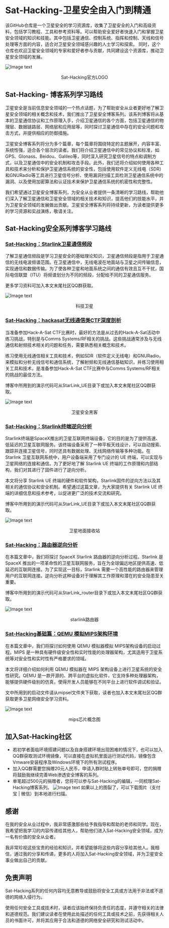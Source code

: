 # Sat-Hacking-卫星安全由入门到精通
 该GitHub仓库是一个卫星安全的学习资源库，收集了卫星安全的入门和高级资料，包括学习教程、工具和参考资料等。可以帮助安全爱好者快速入门和掌握卫星安全领域的知识和技能。其中包括卫星通信、控制系统、指挥和控制、天线和信号处理等方面的内容，适合对卫星安全领域感兴趣的人士学习和探索。
 同时，这个仓库也欢迎卫星安全领域的专家和爱好者参与贡献，共同建设这个资源库，推动卫星安全领域的发展。

![Image text](./group/sat-banner.png)   
<p align="center">Sat-Hacking官方LOGO</p>



 ## Sat-Hacking- 博客系列学习路线
卫星安全是当前信息安全领域的一个热点话题，为了帮助安全从业者更好地了解卫星安全领域的相关概念和技术，我们推出了卫星安全博客系列。该系列博客将从基本的卫星通信协议和工作原理入手，介绍卫星通信的各个方面，包括卫星通信的物理层、数据链路层、网络层和应用层等，同时探讨卫星通信中存在的安全问题和攻击方式，并提供相应的防御措施。

卫星安全博客系列将分为多个篇章，每个篇章将围绕特定的主题展开，内容丰富、系统性强，适合各个层次的读者。我们将介绍卫星通信中的常见协议和标准，如GPS、Glonass、Beidou、Galileo等，同时深入研究卫星信号的特点和调制方式，以及卫星通信中的安全机制和攻击手段。此外，我们还将介绍如何使用各种工具和技术来分析和保护卫星通信系统的安全性，包括使用软件定义无线电（SDR）和GNURadio等工具进行卫星信号分析、使用漏洞扫描工具检测卫星通信系统中的漏洞、以及使用加密算法和认证技术来保护卫星通信系统的机密性和完整性。

我们希望通过卫星安全博客系列，为安全从业者提供一条清晰的学习路线，帮助他们深入了解卫星通信和卫星安全领域的相关技术和知识，提高他们的技能水平，并为卫星安全领域的发展做出贡献。卫星安全博客系列将持续更新，为读者提供更多的学习资源和实战演练，敬请关注。

## Sat-Hacking安全系列博客学习路线


### [Sat-Hacking：Starlink卫星通信频段](https://blog.csdn.net/weixin_68076304/article/details/129583780?csdn_share_tail=%7B%22type%22%3A%22blog%22%2C%22rType%22%3A%22article%22%2C%22rId%22%3A%22129583780%22%2C%22source%22%3A%22weixin_68076304%22%7D) 

了解卫星通信频段是学习卫星安全的基础理论知识，卫星通信频段是指用于卫星通信的无线电波频谱范围。在卫星通信中，无线电波在地面站与卫星之间传输信息，实现通信和数据传输。为了使各种卫星和地面系统之间的通信有效且互不干扰，国际电信联盟（ITU）将频谱划分为不同的频段，分配给不同的卫星通信服务。

更多学习资料可加入本文末尾社区QQ群获取。

![Image text](./group/satinspace.png)   
<p align="center">科技卫星</p>


### [Sat-Hacking：hackasat无线通信类CTF深度剖析](https://blog.csdn.net/weixin_68076304/article/details/129451741?spm=1001.2014.3001.5501) 

当准备参加Hack-A-Sat CTF比赛时，最好的方法是从过去的Hack-A-Sat活动中练习挑战，特别是与Comms Systems/RF相关的挑战。这些挑战通常涉及与无线通信和射频技术相关的问题和任务，需要熟悉相关概念和技术。

练习使用无线通信相关工具和技术，例如SDR（软件定义无线电）和GNURadio，来模拟和分析无线信号和通信系统，了解射频和无线通信基础知识，并练习使用相关工具和技术，是准备参加Hack-A-Sat CTF比赛中与Comms Systems/RF相关的挑战的最佳方法。

博客中所用到的演示代码可从StarLink_UE目录下或加入本文末尾社区QQ群获取。

![Image text](./group/sat-1.png)   
<p align="center">卫星安全黑客</p>



### [Sat-Hacking：Starlink终端逆向分析](https://blog.csdn.net/weixin_68076304/article/details/129526961?spm=1001.2014.3001.5502) 

Starlink终端是SpaceX推出的卫星互联网终端设备，它的目的是为了提供高速、低延迟的卫星互联网服务。该终端设备采用了一种平板天线设计，可以自动搜索、跟踪并连接卫星信号，同时还具有数据处理、无线网络传输等多种功能。在 Starlink 卫星互联网系统中，用户设备端采用了专门设计的 UE 终端，可以实现与卫星网络的连接和通信。为了更好地了解 Starlink UE 终端的工作原理和内部结构，我们对其进行了固件进行了逆向分析。

本文将分享 Starlink UE 终端的硬件和软件架构，Starlink固件的逆向方法以及其相关的通信协议和安全机制。希望通过这篇文章，为大家提供有关 Starlink UE 终端的详细信息和技术参考，以促进更广泛的技术交流和研究。

博客中所用到的演示代码可从StarLink_UE目录下或加入本文末尾社区QQ群获取。

![Image text](./group/satstation.jpg)   
<p align="center">卫星地面接收站</p>


### [Sat-Hacking：路由器逆向分析](https://mp.weixin.qq.com/s?__biz=Mzg3MzkzMDUzMg==&mid=2247483664&idx=1&sn=1337ac26cf4f8ae65975ad71ffb277b5&chksm=ced9cb5bf9ae424d091888964553f4c15c6894cb7427723d46846a5fa5ea67240adbd2e4d949#rd) 

在本篇文章中，我们将探讨 SpaceX Starlink 路由器的逆向分析过程。Starlink 是 SpaceX 推出的一项革命性的卫星互联网服务，旨在为全球偏远地区提供高速、低延迟的互联网连接。为了实现这一目标，Starlink 需要一个高性能的路由器来管理用户的互联网连接。逆向分析这种设备对于理解其工作原理和潜在的安全隐患至关重要。    

博客中所用到的演示代码可从StarLink_router目录下或加入本文末尾社区QQ群获取。

![Image text](./group/starlinkrouter.png)   
<p align="center">starlink路由器</p>


### [Sat-Hacking基础篇：QEMU 模拟MIPS架构环境](https://blog.csdn.net/weixin_68076304/article/details/129601382?csdn_share_tail=%7B%22type%22%3A%22blog%22%2C%22rType%22%3A%22article%22%2C%22rId%22%3A%22129601382%22%2C%22source%22%3A%22weixin_68076304%22%7D) 

在本篇文章中，我们将探讨如何使用 QEMU 模拟器模拟 MIPS架构设备的启动过程。MIPS 是一种具有硬件级安全性和实时性能的处理器架构，尤其适用于卫星系统等对安全性和实时性有严格要求的领域。

本文将详细介绍如何利用 QEMU 模拟器在 MIPS 架构设备上进行卫星系统的安全性研究。QEMU 是一款开源的、跨平台的虚拟化软件，它支持多种处理器架构，能够提供硬件级别的仿真，使得开发人员能够在不同平台上进行软件调试和验证。


文中所用到的启动文件请从mipsel文件夹下获取，读者也加入本文末尾社区QQ群获取更多卫星网络安全学习资料。

![Image text](./group/chip.png)   
<p align="center">mips芯片概念图</p>





## 加入Sat-Hacking社区
* 若初学者面临环境搭建问题以及自身搭建环境出现困难的情况下，也可以加入QQ群获取测试环境镜像，可以直接在虚拟机里面运行测试代码，镜像包含Vmware安装程序及Windows环境下的所有测试程序。
* 加入QQ群需要您捐赠20元人民币，申请入群时贴上转账单号即可，您的捐赠将鼓励我继续完善Web渗透安全博客的系列。
* 单笔超过500元的捐赠者，您将可以参与Sat-Hacking的编辑，一同梳理Sat-Hacking博客系列。
![Image text](./group/joingroup.png)
如果以上的图裂了，可以下载图片（支付宝 | 微信）到本地进行扫描。


## 感谢

在我的安全从业过程中，我非常感激那些给予我指导和帮助的老师和同学。现在，我希望把我学习的内容传递给其他人，帮助他们进入Sat-Hacking安全领域，成为一名有价值的安全从业者。

我非常珍视这些宝贵的经验和知识，并希望能够将这些内容分享给其他人。我相信，通过我的分享和传递，更多的人将加入Sat-Hacking安全领域，并为卫星安全事业做出自己的贡献。

## 免责声明

Sat-Hacking系列的任何内容均无意教导或鼓励将安全工具或方法用于非法或不道德的网络入侵行为。

使用任何安全工具或技术时，读者应该始终保持负责任的态度，并遵守相关的法律和道德规范。我们建议读者在使用此处描述的任何工具或技术之前，先获得相关人员的书面许可，并将其应用于合法和道德的网络安全研究和测试活动中。